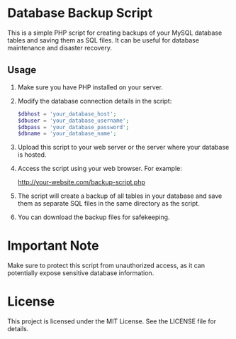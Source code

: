 # Database Backup Script

This is a simple PHP script for creating backups of your MySQL database tables and saving them as SQL files. It can be useful for database maintenance and disaster recovery.

## Usage

1. Make sure you have PHP installed on your server.

2. Modify the database connection details in the script:

   ```php
   $dbhost = 'your_database_host';
   $dbuser = 'your_database_username';
   $dbpass = 'your_database_password';
   $dbname = 'your_database_name';
1. Upload this script to your web server or the server where your database is hosted.

2. Access the script using your web browser. For example:

   http://your-website.com/backup-script.php
3. The script will create a backup of all tables in your database and save them as separate SQL files in the same directory as the script.
4. You can download the backup files for safekeeping.

# Important Note
Make sure to protect this script from unauthorized access, as it can potentially expose sensitive database information.
# License
This project is licensed under the MIT License. See the LICENSE file for details.

